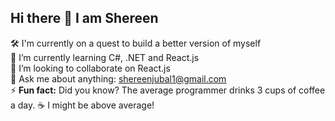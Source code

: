 ## Hi there 👋 I am Shereen
🛠️ I'm currently on a quest to build a better version of myself <br> 
🌱 I’m currently learning C#, .NET and React.js <br> 
👯 I’m looking to collaborate on React.js <br> 
💬 Ask me about anything: <u>shereenjubal1@gmail.com</u><br> 
⚡ <b>Fun fact:</b> Did you know? The average programmer drinks 3 cups of coffee a day. ☕ I might be above average!
